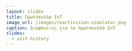 ```yaml
---
layout: slides
title: Πρωτόκολλα IoT
image_url: /images/reactivision-simulator.png
caption: Διαφάνειες για τα πρωτόκολλα IoT
slides:
  - uist-history
---
```


